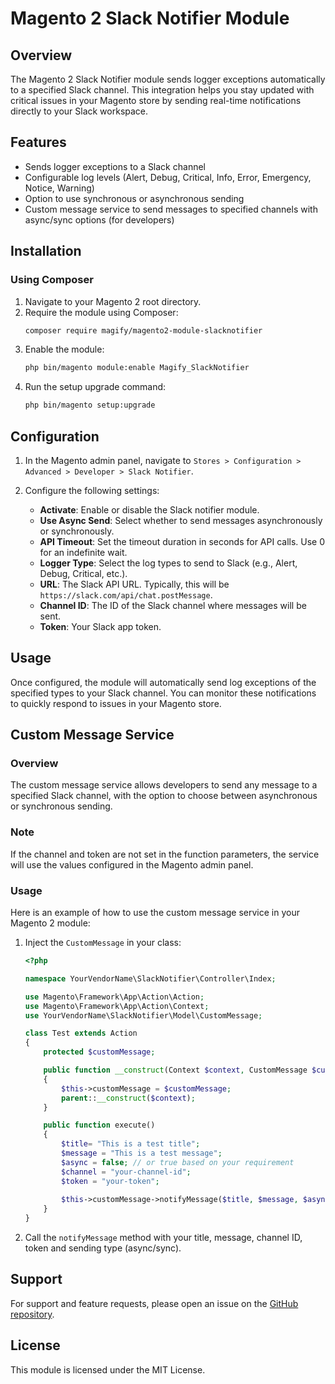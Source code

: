 # Magento 2 Slack Notifier Module

## Overview

The Magento 2 Slack Notifier module sends logger exceptions automatically to a specified Slack channel. This integration helps you stay updated with critical issues in your Magento store by sending real-time notifications directly to your Slack workspace.

## Features

- Sends logger exceptions to a Slack channel
- Configurable log levels (Alert, Debug, Critical, Info, Error, Emergency, Notice, Warning)
- Option to use synchronous or asynchronous sending
- Custom message service to send messages to specified channels with async/sync options (for developers)
## Installation

### Using Composer

1. Navigate to your Magento 2 root directory.
2. Require the module using Composer:
    ```bash
    composer require magify/magento2-module-slacknotifier
    ```
3. Enable the module:
    ```bash
    php bin/magento module:enable Magify_SlackNotifier
    ```
4. Run the setup upgrade command:
    ```bash
    php bin/magento setup:upgrade
    ```

## Configuration

1. In the Magento admin panel, navigate to `Stores > Configuration > Advanced > Developer > Slack Notifier`.
2. Configure the following settings:

    - **Activate**: Enable or disable the Slack notifier module.
    - **Use Async Send**: Select whether to send messages asynchronously or synchronously.
    - **API Timeout**: Set the timeout duration in seconds for API calls. Use 0 for an indefinite wait.
    - **Logger Type**: Select the log types to send to Slack (e.g., Alert, Debug, Critical, etc.).
    - **URL**: The Slack API URL. Typically, this will be `https://slack.com/api/chat.postMessage`.
    - **Channel ID**: The ID of the Slack channel where messages will be sent.
    - **Token**: Your Slack app token.

## Usage

Once configured, the module will automatically send log exceptions of the specified types to your Slack channel. You can monitor these notifications to quickly respond to issues in your Magento store.

## Custom Message Service

### Overview

The custom message service allows developers to send any message to a specified Slack channel, with the option to choose between asynchronous or synchronous sending.

### Note

If the channel and token are not set in the function parameters, the service will use the values configured in the Magento admin panel.

### Usage

Here is an example of how to use the custom message service in your Magento 2 module:

1. Inject the `CustomMessage` in your class:

    ```php
    <?php

    namespace YourVendorName\SlackNotifier\Controller\Index;

    use Magento\Framework\App\Action\Action;
    use Magento\Framework\App\Action\Context;
    use YourVendorName\SlackNotifier\Model\CustomMessage;

    class Test extends Action
    {
        protected $customMessage;

        public function __construct(Context $context, CustomMessage $customMessage)
        {
            $this->customMessage = $customMessage;
            parent::__construct($context);
        }

        public function execute()
        {
            $title= "This is a test title";
            $message = "This is a test message";
            $async = false; // or true based on your requirement
            $channel = "your-channel-id";
            $token = "your-token";
            
            $this->customMessage->notifyMessage($title, $message, $async, $channel, $token);
        }
    }
    ```

2. Call the `notifyMessage` method with your title, message, channel ID, token and sending type (async/sync).


## Support

For support and feature requests, please open an issue on the [GitHub repository](https://github.com/HamzaHannad/Magento2-SlackLogger/issues).

## License

This module is licensed under the MIT License.
